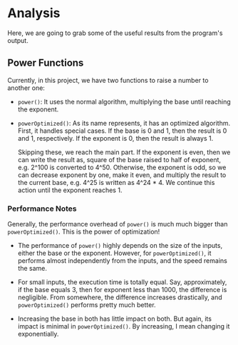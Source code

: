 # Analysis

Here, we are going to grab some of the useful results from the program's output.

## Power Functions

Currently, in this project, we have two functions to raise a number to another one:

-   `power()`: It uses the normal algorithm, multiplying the base until reaching the exponent.

-   `powerOptimized()`: As its name represents, it has an optimized algorithm. First, it handles special cases. If the base is 0 and 1, then the result is 0 and 1, respectively. If the exponent is 0, then the result is always 1.

    Skipping these, we reach the main part. If the exponent is even, then we can write the result as, square of the base raised to half of exponent, e.g. 2^100 is converted to 4^50. Otherwise, the exponent is odd, so we can decrease exponent by one, make it even, and multiply the result to the current base, e.g. 4^25 is written as 4^24 * 4. We continue this action until the exponent reaches 1.

### Performance Notes

Generally, the performance overhead of `power()` is much much bigger than `powerOptimized()`. This is the power of optimization!

-   The performance of `power()` highly depends on the size of the inputs, either the base or the exponent. However, for `powerOptimized()`, it performs almost independently from the inputs, and the speed remains the same.

-   For small inputs, the execution time is totally equal. Say, approximately, if the base equals 3, then for exponent less than 1000, the difference is negligible. From somewhere, the difference increases drastically, and `powerOptimized()` performs pretty much better.

-   Increasing the base in both has little impact on both. But again, its impact is minimal in `powerOptimized()`. By increasing, I mean changing it exponentially.
